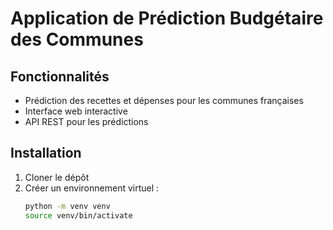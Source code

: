 # Application de Prédiction Budgétaire des Communes

## Fonctionnalités
- Prédiction des recettes et dépenses pour les communes françaises
- Interface web interactive
- API REST pour les prédictions

## Installation
1. Cloner le dépôt
2. Créer un environnement virtuel :
   ```bash
   python -m venv venv
   source venv/bin/activate
